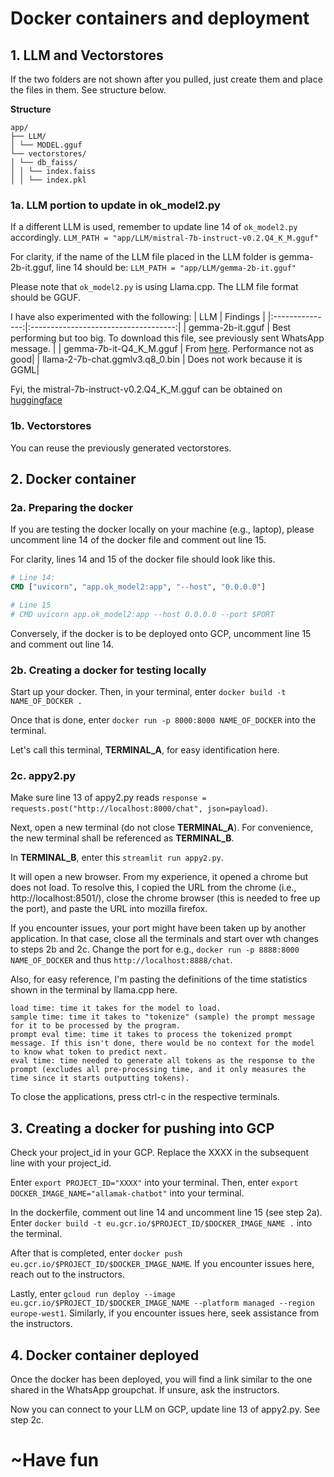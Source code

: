 # Docker containers and deployment

## 1. LLM and Vectorstores
If the two folders are not shown after you pulled, just create them and place the files in them. See structure below.

**Structure**
```
app/
├── LLM/
│ └── MODEL.gguf
└── vectorstores/
│ └── db_faiss/
│ │ └── index.faiss
│ │ └── index.pkl
```

### 1a. LLM portion to update in ok_model2.py
If a different LLM is used, remember to update line 14 of `ok_model2.py` accordingly.
`LLM_PATH = "app/LLM/mistral-7b-instruct-v0.2.Q4_K_M.gguf"`

For clarity, if the name of the LLM file placed in the LLM folder is gemma-2b-it.gguf, line 14 should be:
`LLM_PATH = "app/LLM/gemma-2b-it.gguf"`

Please note that `ok_model2.py` is using Llama.cpp. The LLM file format should be GGUF.

I have also experimented with the following:
|       LLM       |               Findings               |
|:---------------:|:------------------------------------:|
| gemma-2b-it.gguf | Best performing but too big. To download this file, see previously sent WhatsApp message. |
| gemma-7b-it-Q4_K_M.gguf | From [here](https://huggingface.co/rahuldshetty/gemma-7b-it-gguf-quantized/blob/main/gemma-7b-it-Q4_K_M.gguf). Performance not as good|
| llama-2-7b-chat.ggmlv3.q8_0.bin | Does not work because it is GGML|

Fyi, the mistral-7b-instruct-v0.2.Q4_K_M.gguf can be obtained on [huggingface](https://huggingface.co/TheBloke/Mistral-7B-Instruct-v0.2-GGUF/blob/main/mistral-7b-instruct-v0.2.Q4_K_M.gguf)

### 1b. Vectorstores
You can reuse the previously generated vectorstores.

## 2. Docker container

### 2a. Preparing the docker
If you are testing the docker locally on your machine (e.g., laptop), please uncomment line 14 of the docker file and comment out line 15.

For clarity, lines 14 and 15 of the docker file should look like this.
```dockerfile
# Line 14:
CMD ["uvicorn", "app.ok_model2:app", "--host", "0.0.0.0"]

# Line 15
# CMD uvicorn app.ok_model2:app --host 0.0.0.0 --port $PORT
```

Conversely, if the docker is to be deployed onto GCP, uncomment line 15 and comment out line 14.

### 2b. Creating a docker for testing locally
Start up your docker. Then, in your terminal, enter `docker build -t NAME_OF_DOCKER .`

Once that is done, enter `docker run -p 8000:8000 NAME_OF_DOCKER` into the terminal.

Let's call this terminal, **TERMINAL_A**, for easy identification here.

### 2c. appy2.py
Make sure line 13 of appy2.py reads `response = requests.post("http://localhost:8000/chat", json=payload)`.

Next, open a new terminal (do not close **TERMINAL_A**). For convenience, the new terminal shall be referenced as **TERMINAL_B**.

In **TERMINAL_B**, enter this `streamlit run appy2.py`.

It will open a new browser. From my experience, it opened a chrome but does not load. To resolve this, I copied the URL from the chrome (i.e., http://localhost:8501/), close the chrome browser (this is needed to free up the port), and paste the URL into mozilla firefox.

If you encounter issues, your port might have been taken up by another application. In that case, close all the terminals and start over wth changes to steps 2b and 2c. Change the port for e.g., `docker run -p 8888:8000 NAME_OF_DOCKER` and thus `http://localhost:8888/chat`.

Also, for easy reference, I'm pasting the definitions of the time statistics shown in the terminal by llama.cpp here.
```
load time: time it takes for the model to load.
sample time: time it takes to "tokenize" (sample) the prompt message for it to be processed by the program.
prompt eval time: time it takes to process the tokenized prompt message. If this isn't done, there would be no context for the model to know what token to predict next.
eval time: time needed to generate all tokens as the response to the prompt (excludes all pre-processing time, and it only measures the time since it starts outputting tokens).
```

To close the applications, press ctrl-c in the respective terminals.

## 3. Creating a docker for pushing into GCP
Check your project_id in your GCP. Replace the XXXX in the subsequent line with your project_id.

Enter `export PROJECT_ID="XXXX"` into your terminal. Then, enter `export DOCKER_IMAGE_NAME="allamak-chatbot"` into your terminal.

In the dockerfile, comment out line 14 and uncomment line 15 (see step 2a). Enter `docker build -t eu.gcr.io/$PROJECT_ID/$DOCKER_IMAGE_NAME .` into the terminal.

After that is completed, enter `docker push eu.gcr.io/$PROJECT_ID/$DOCKER_IMAGE_NAME`. If you encounter issues here, reach out to the instructors.

Lastly, enter `gcloud run deploy --image eu.gcr.io/$PROJECT_ID/$DOCKER_IMAGE_NAME --platform managed --region europe-west1`. Similarly, if you encounter issues here, seek assistance from the instructors.

## 4. Docker container deployed
Once the docker has been deployed, you will find a link similar to the one shared in the WhatsApp groupchat. If unsure, ask the instructors.

Now you can connect to your LLM on GCP, update line 13 of appy2.py. See step 2c.

# ~Have fun
